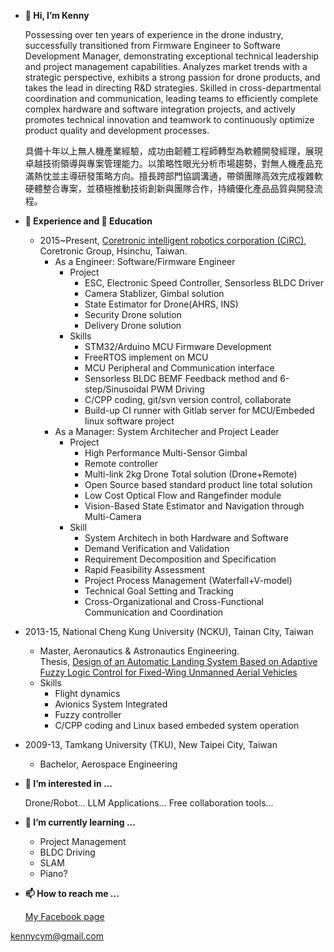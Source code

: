- **👋 Hi, I’m Kenny**

  Possessing over ten years of experience in the drone industry, successfully transitioned from Firmware Engineer to Software Development Manager, demonstrating exceptional technical leadership and project management capabilities. Analyzes market trends with a strategic perspective, exhibits a strong passion for drone products, and takes the lead in directing R&D strategies. Skilled in cross-departmental coordination and communication, leading teams to efficiently complete complex hardware and software integration projects, and actively promotes technical innovation and teamwork to continuously optimize product quality and development processes.

  具備十年以上無人機產業經驗，成功由韌體工程師轉型為軟體開發經理，展現卓越技術領導與專案管理能力。以策略性眼光分析市場趨勢，對無人機產品充滿熱忱並主導研發策略方向。擅長跨部門協調溝通，帶領團隊高效完成複雜軟硬體整合專案，並積極推動技術創新與團隊合作，持續優化產品品質與開發流程。

- **:office: Experience and :school: Education**

  - 2015~Present, [Coretronic intelligent robotics corporation (CiRC)](https://www.coretronic-robotics.com/), Coretronic Group, Hsinchu, Taiwan.  
    - As a Engineer: Software/Firmware Engineer 
      - Project
        - ESC, Electronic Speed Controller, Sensorless BLDC Driver
        - Camera Stablizer, Gimbal solution
        - State Estimator for Drone(AHRS, INS)
        - Security Drone solution
        - Delivery Drone solution
      - Skills
        - STM32/Arduino MCU Firmware Development
        - FreeRTOS implement on MCU
        - MCU Peripheral and Communication interface
        - Sensorless BLDC BEMF Feedback method and 6-step/Sinusoidal PWM Driving
        - C/CPP coding, git/svn version control, collaborate
        - Build-up CI runner with Gitlab server for MCU/Embeded linux software project 
    - As a Manager: System Architecher and Project Leader
      - Project
        - High Performance Multi-Sensor Gimbal
        - Remote controller 
        - Multi-link 2kg Drone Total solution (Drone+Remote)
        - Open Source based standard product line total solution
        - Low Cost Optical Flow and Rangefinder module
        - Vision-Based State Estimator and Navigation through Multi-Camera
      - Skill
        - System Architech in both Hardware and Software
        - Demand Verification and Validation
        - Requirement Decomposition and Specification
        - Rapid Feasibility Assessment
        - Project Process Management (Waterfall+V-model)
        - Technical Goal Setting and Tracking
        - Cross-Organizational and Cross-Functional Communication and Coordination
<!---
        - Demand Verification and Validation: Rigorously verify the source of requirements and ensure their rationality and feasibility, avoiding resource wastage due to inappropriate demands.
        - Requirement Decomposition and Specification: Utilize topological analysis methods to break down user needs into actionable specifications, concurrently producing clear requirement descriptions and test items.
        - Rapid Feasibility Assessment: Quickly evaluate technical feasibility at both the software and hardware levels based on theoretical foundations and team experience, providing a basis for project decisions.
        - Project Process Management (Waterfall+V-model): Employ a project management system to manage projects using a Waterfall combined with a V-model approach, ensuring that stakeholders (requesters, developers, and testers) collaborate under a unified information standard.
        - Technical Goal Setting and Tracking: Define clear technical goals, ensuring the team accurately understands and follows them, and monitor execution progress through established checkpoints to prevent deviation from the direction.
        - Cross-Organizational and Cross-Functional Communication and Coordination: Facilitate effective communication among stakeholders from different organizations and technical domains (mechanical, electrical, software/firmware), enhancing the collaborative efficiency of technical development and project execution.

        - 需求查證與驗證： 嚴謹核實需求來源，確保其合理性與可行性，避免因不當需求導致的資源浪費。
        - 需求展開與規格化： 運用拓樸分析方法，將使用者需求細化為可執行之規格，並同步產出清晰的需求描述與測試項目。
        - 快速可行性評估： 結合理論基礎與團隊經驗，迅速評估軟硬體層面的技術可行性，為專案決策提供依據。
        - 專案流程管理 (Waterfall+V-model)： 運用專案管理系統，以 Waterfall 結合 V-model 的方式管理專案，確保需求方、開發方及驗證方在統一的資訊標準下協同作業。
        - 技術目標設定與追蹤： 制定明確的技術目標，確保團隊準確理解並遵循，並透過設定查核點監控執行進度，避免偏離方向。
        - 跨組織與跨領域溝通協調： 促進不同組織與技術領域（機構、電子、軟韌體）的利害關係人進行有效溝通，提升技術開發與專案執行的協同效率。
--->
  - 2013-15, National Cheng Kung University (NCKU), Tainan City, Taiwan  
    - Master, Aeronautics & Astronautics Engineering.  
      Thesis, [Design of an Automatic Landing System Based on Adaptive Fuzzy Logic Control for Fixed-Wing Unmanned Aerial Vehicles](http://etds.lib.ncku.edu.tw/etdservice/view_metadata?etdun=U0026-0508201508255900&query_field1=keyword&query_word1=%E9%99%8D%E8%90%BD)
    - Skills
      - Flight dynamics
      - Avionics System Integrated
      - Fuzzy controller
      - C/CPP coding and Linux based embeded system operation
  - 2009-13, Tamkang University (TKU), New Taipei City, Taiwan  
    - Bachelor, Aerospace Engineering  
  
- **👀 I’m interested in ...**

  Drone/Robot... LLM Applications... Free collaboration tools...
  
- **🌱 I’m currently learning ...**
  - Project Management
  - BLDC Driving
  - SLAM
  - Piano?

- **📫 How to reach me ...**

  [My Facebook page](https://www.facebook.com/cp3196x04/)

<!---
  [Kenny's Blog: sharing things I learned during development](https://labujuice.github.io/my_blog/)
--->
  <kennycym@gmail.com>


<!---
Labujuice/Labujuice is a ✨ special ✨ repository because its `README.md` (this file) appears on your GitHub profile.
You can click the Preview link to take a look at your changes.
--->
